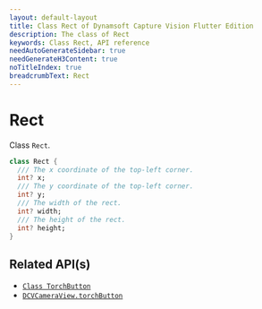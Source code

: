 ```yaml
---
layout: default-layout
title: Class Rect of Dynamsoft Capture Vision Flutter Edition
description: The class of Rect
keywords: Class Rect, API reference
needAutoGenerateSidebar: true
needGenerateH3Content: true
noTitleIndex: true
breadcrumbText: Rect
---
```


# Rect

Class `Rect`.

```dart
class Rect {
  /// The x coordinate of the top-left corner.
  int? x;
  /// The y coordinate of the top-left corner.
  int? y;
  /// The width of the rect.
  int? width;
  /// The height of the rect.
  int? height;
}
```

## Related API(s)

- [`Class TorchButton`](class-torch-button.md)
- [`DCVCameraView.torchButton`](camera-view.md#torchbutton)
